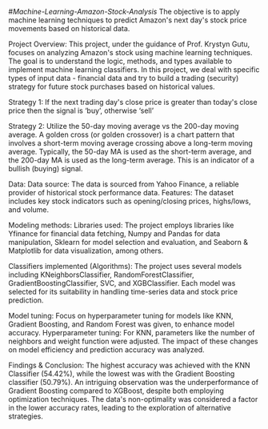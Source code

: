 #*Machine-Learning-Amazon-Stock-Analysis*
The objective is to apply machine learning techniques to predict Amazon's next day's stock price movements based on historical data.

Project Overview:
This project, under the guidance of Prof. Krystyn Gutu, focuses on analyzing Amazon's stock using machine learning techniques. The goal is to understand the logic, methods, and types available to implement machine learning classifiers. In this project, we deal with specific types of input data - financial data and try to build a trading (security) strategy for future stock purchases based on historical values.

Strategy 1:
If the next trading day's close price is greater than today's close price then the signal is ‘buy’, otherwise ‘sell’

Strategy 2:
Utilize the 50-day moving average vs the 200-day moving average. A golden cross (or golden crossover) is a chart pattern that involves a short-term moving average crossing above a long-term moving average. Typically, the 50-day MA is used as the short-term average, and the 200-day MA is used as the long-term average. This is an indicator of a bullish (buying) signal.

Data:
Data source: The data is sourced from Yahoo Finance, a reliable provider of historical stock performance data.
Features: The dataset includes key stock indicators such as opening/closing prices, highs/lows, and volume.

Modeling methods:
Libraries used:
The project employs libraries like Yfinance for financial data fetching, Numpy and Pandas for data manipulation, Sklearn for model selection and evaluation, and Seaborn & Matplotlib for data visualization, among others.

Classifiers implemented (Algorithms):
The project uses several models including KNeighborsClassifier, RandomForestClassifier, GradientBoostingClassifier, SVC, and XGBClassifier. Each model was selected for its suitability in handling time-series data and stock price prediction.

Model tuning:
Focus on hyperparameter tuning for models like KNN, Gradient Boosting, and Random Forest was given, to enhance model accuracy. Hyperparameter tuning: For KNN, parameters like the number of neighbors and weight function were adjusted. The impact of these changes on model efficiency and prediction accuracy was analyzed.

Findings & Conclusion:
The highest accuracy was achieved with the KNN Classifier (54.42%), while the lowest was with the Gradient Boosting classifier (50.79%). An intriguing observation was the underperformance of Gradient Boosting compared to XGBoost, despite both employing optimization techniques. The data's non-optimality was considered a factor in the lower accuracy rates, leading to the exploration of alternative strategies.
